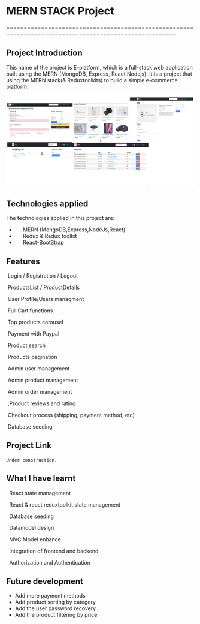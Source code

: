# MERN STACK Project

=======================================================================================================

## Project Introduction

This name of the project is E-platform, which is a full-stack web application
built using the MERN (MongoDB, Express, React,Nodejs).
It is a project that using the MERN stack(& Reduxtoolkits) to build a simple e-commerce platform.

![intro](./frontend/public/images/5in1.jpg)

## Technologies applied

The technologies applied in this project are:

- ⠀⠀MERN (MongoDB,Express,NodeJs,React)
- ⠀⠀Redux & Redux toolkit
- ⠀⠀React-BootStrap

## Features

&nbsp;Login / Registration / Logout

&nbsp;ProductsList / ProductDetails

&nbsp;User Profile/Users managment

&nbsp;Full Cart functions

&nbsp;Top products carousel

&nbsp;Payment with Paypal

&nbsp;Product search

&nbsp;Products pagination

&nbsp;Admin user management

&nbsp;Admin product management

&nbsp;Admin order management

&nbsp;;Product reviews and rating

&nbsp;Checkout process (shipping, payment method, etc)

&nbsp;Database seeding

## Project Link

    Under construction.

## What I have learnt

  &nbsp; React state management

  &nbsp; React & react reduxtoolkit state management

  &nbsp; Database seeding

  &nbsp; Datamodel design

  &nbsp; MVC Model enhance

  &nbsp; Integration of frontend and backend

  &nbsp; Authorization and Authentication

## Future development

- Add more payment methods
- Add product sorting by category
- Add the user password recovery
- Add the product filtering by price
